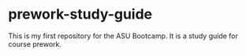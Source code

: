 # prework-study-guide
This is my first repository for the ASU Bootcamp. It is a study guide for course prework.

